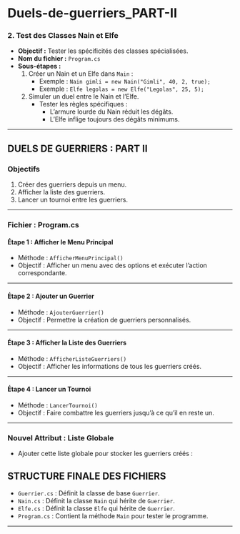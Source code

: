 # Duels-de-guerriers_PART-II

### **2. Test des Classes Nain et Elfe**
- **Objectif :** Tester les spécificités des classes spécialisées.
- **Nom du fichier :** `Program.cs`
- **Sous-étapes :**
  1. Créer un Nain et un Elfe dans `Main` :
     - Exemple : `Nain gimli = new Nain("Gimli", 40, 2, true);`
     - Exemple : `Elfe legolas = new Elfe("Legolas", 25, 5);`
  2. Simuler un duel entre le Nain et l’Elfe.
     - Tester les règles spécifiques :
       - L’armure lourde du Nain réduit les dégâts.
       - L’Elfe inflige toujours des dégâts minimums.

---


## **DUELS DE GUERRIERS : PART II**

### **Objectifs**
1. Créer des guerriers depuis un menu.
2. Afficher la liste des guerriers.
3. Lancer un tournoi entre les guerriers.

---

### **Fichier : Program.cs**

#### **Étape 1 : Afficher le Menu Principal**
- Méthode : `AfficherMenuPrincipal()`
- Objectif : Afficher un menu avec des options et exécuter l’action correspondante.

---

#### **Étape 2 : Ajouter un Guerrier**
- Méthode : `AjouterGuerrier()`
- Objectif : Permettre la création de guerriers personnalisés.

---

#### **Étape 3 : Afficher la Liste des Guerriers**
- Méthode : `AfficherListeGuerriers()`
- Objectif : Afficher les informations de tous les guerriers créés.

---

#### **Étape 4 : Lancer un Tournoi**
- Méthode : `LancerTournoi()`
- Objectif : Faire combattre les guerriers jusqu’à ce qu’il en reste un.

---

### **Nouvel Attribut : Liste Globale**
- Ajouter cette liste globale pour stocker les guerriers créés :

## **STRUCTURE FINALE DES FICHIERS**
- `Guerrier.cs` : Définit la classe de base `Guerrier`.
- `Nain.cs` : Définit la classe `Nain` qui hérite de `Guerrier`.
- `Elfe.cs` : Définit la classe `Elfe` qui hérite de `Guerrier`.
- `Program.cs` : Contient la méthode `Main` pour tester le programme.

---

